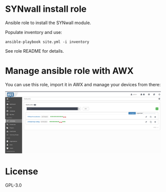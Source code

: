 # SYNwall install role

Ansible role to install the SYNwall module.

Populate inventory and use:

    ansible-playbook site.yml -i inventory

See role README for details.

# Manage ansible role with AWX

You can use this role, import it in AWX and manage your devices from there:

![AWX](https://github.com/SYNwall/SYNwall_site/blob/master/assets/images/SYNwall_AWX.png)

# License

GPL-3.0

